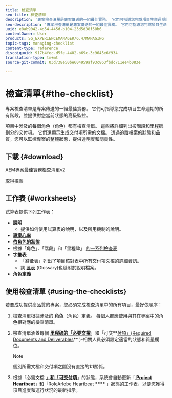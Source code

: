 ```yaml
---
title: 檢查清單
seo-title: 檢查清單
description: '專案檢查清單是專案傳送的一組最佳實務。 它們可指導您完成項目生命週期的所有階段，並提供對您當前狀態的高級監控。 '
seo-description: '專案檢查清單是專案傳送的一組最佳實務。 它們可指導您完成項目生命週期的所有階段，並提供對您當前狀態的高級監控。 '
uuid: e8ab9042-4d54-445d-b104-23d5d38f58b6
contentOwner: User
products: SG_EXPERIENCEMANAGER/6.4/MANAGING
topic-tags: managing-checklist
content-type: reference
discoiquuid: 917b4fec-d5fe-4402-b69c-3c9645e6f934
translation-type: tm+mt
source-git-commit: 03d738e50be604959af93c863fbdc711ee4b083e

---
```



# 檢查清單{#the-checklist}

專案檢查清單是專案傳送的一組最佳實務。 它們可指導您完成項目生命週期的所有階段，並提供對您當前狀態的高級監控。

項目中涉及的每個角色（角色）都有檢查清單。 這些將詳細列出按階段和里程碑劃分的交付項。 它們還顯示生成交付項所需的文檔。 透過追蹤檔案的狀態和品質，您可以監控專案的整體狀態，提供透明度和問責性。

## 下載 {#download}

AEM專案最佳實務檢查清單v2

[取得檔案](assets/aem_project_bp_checklistv2.xlsx)

## 工作表 {#worksheets}

試算表提供下列工作表：

* **說明**
   * 提供如何使用試算表的說明，以及所用機制的說明。
* **[專案心率](/help/managing/best-practices.md#project-heartbeat-dashboard)**
* **[依角色的狀態](/help/managing/best-practices.md#status-by-role)**
* 根據「角色」、「階段」和「里程碑」 [的](/help/managing/best-practices.md#persona)[一系列檢查表](/help/managing/best-practices.md#phases-and-milestones)
* **字彙表**
   * 「辭彙表」列出了項目核對表中所有交付項文檔的詳細資訊。
   * 詞 [匯表](/help/managing/best-practices-glossary.md) (Glossary)也隨附於說明檔案。
* **[角色定義](/help/managing/best-practices.md#persona)**

## 使用檢查清單 {#using-the-checklists}

若要成功提供高品質的專案，您必須完成檢查清單中的所有項目，最好依順序：

1. 檢查清單根據涉及的 **[角色](/help/managing/best-practices.md#persona)**（角色）定義。 每個人都應使用與其在專案中的角色相對應的檢查清單。
1. 檢查清單涵蓋每個 **[里程碑的「必要文檔](/help/managing/best-practices.md#required-documents)**」和「可交**[&#x200B;付項」(Required Documents and Deliverables](/help/managing/best-practices.md#deliverables)** )-相關人員必須設定適當的狀態和質量欄位。

   >[!NOTE]
   >
   >個別所需文檔和交付項之間沒有直接的1:1關係。

1. 根據「必需文檔 **[」和「可交付項](/help/managing/best-practices.md#required-documents)**」的狀態，系統會自動更新「**[ Project Heartbeat](/help/managing/best-practices.md#deliverables)**」和「RoleArlobe Heartbeat **[](/help/managing/best-practices.md#project-heartbeat-dashboard)****[](/help/managing/best-practices.md#status-by-role)** 」狀態的工作表，以便您獲得項目進度和運行狀況的最新指示。